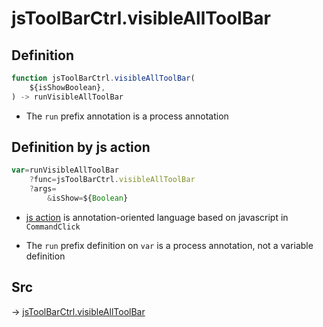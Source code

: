 # jsToolBarCtrl.visibleAllToolBar

## Definition

```js.js
function jsToolBarCtrl.visibleAllToolBar(
	${isShowBoolean},
) -> runVisibleAllToolBar
```

- The `run` prefix annotation is a process annotation
## Definition by js action

```js.js
var=runVisibleAllToolBar
	?func=jsToolBarCtrl.visibleAllToolBar
	?args=
		&isShow=${Boolean}
```

- [js action](#) is annotation-oriented language based on javascript in `CommandClick`

- The `run` prefix definition on `var` is a process annotation, not a variable definition

## Src

-> [jsToolBarCtrl.visibleAllToolBar](https://github.com/puutaro/CommandClick/blob/master/app/src/main/java/com/puutaro/commandclick/fragment_lib/terminal_fragment/js_interface/system/JsToolBarCtrl.kt#L17)


